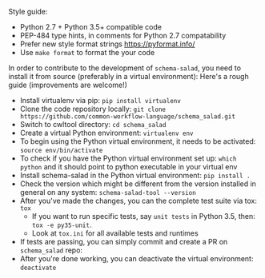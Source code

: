 Style guide:
- Python 2.7 + Python 3.5+ compatible code
- PEP-484 type hints, in comments for Python 2.7 compatability
- Prefer new style format strings https://pyformat.info/
- Use ``make format`` to format the your code

In order to contribute to the development of ``schema-salad``, you need to install it from source (preferably in a virtual environment):
Here's a rough guide (improvements are welcome!)
- Install virtualenv via pip: ``pip install virtualenv``
- Clone the code repository locally: ``git clone https://github.com/common-workflow-language/schema_salad.git``
- Switch to cwltool directory: ``cd schema_salad``
- Create a virtual Python environment: ``virtualenv env``
- To begin using the Python virtual environment, it needs to be activated: ``source env/bin/activate``
- To check if you have the Python virtual environment set up: ``which python`` and it should point to python executable in your virtual env
- Install schema-salad in the Python virtual environment: ``pip install .``
- Check the version which might be different from the version installed in general on any system: ``schema-salad-tool --version``
- After you've made the changes, you can the complete test suite via tox: ``tox``
	- If you want to run specific tests, say ``unit tests`` in Python 3.5, then: ``tox -e py35-unit``.
	- Look at ``tox.ini`` for all available tests and runtimes
- If tests are passing, you can simply commit and create a PR on ``schema_salad`` repo:
- After you're done working, you can deactivate the virtual environment: ``deactivate``
